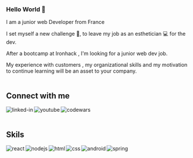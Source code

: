 ### Hello World 👋
I am a junior web Developer from France

I set myself a new challenge 💪, to leave my job as an esthetician 💻 for the dev.

After a bootcamp at Ironhack , I'm looking for a junior web dev job.

My experience with customers , my organizational skills and my motivation to continue learning will be an asset to your company.
<br>
<br>
## Connect with me
[<img align="left" alt="linked-in" src="https://img.shields.io/badge/linkedin-%230077B5.svg?&style=for-the-badge&logo=linkedin&logoColor=white" />](https://www.linkedin.com/in/mathilde-tomba/)
[<img align="left" alt="youtube" src="https://img.shields.io/badge/-YOUTUBE-red?&style=for-the-badge&logo=youtube" />](https://www.youtube.com/channel/UCVff3pLdxoxJctFWUn0dbgA)
[<img align="left" alt="codewars" src="https://img.shields.io/badge/-CodeWars-brown?&style=for-the-badge&logo=codewars" />](https://www.codewars.com/users/Sentelnia)
<br>
<br>
## Skils
<img align="left" alt="react" src="https://img.shields.io/badge/react%20-%2320232a.svg?&style=for-the-badge&logo=react&logoColor=%2361DAFB" />
<img align="left" alt="nodejs" src="https://img.shields.io/badge/node.js%20-%2343853D.svg?&style=for-the-badge&logo=node.js&logoColor=white" />
<img align="left" alt="html" src="https://img.shields.io/badge/-HTML-purple?&style=for-the-badge&logo=html" />
<img align="left" alt="css" src="https://img.shields.io/badge/-CSS-blue?&style=for-the-badge&logo=css" />
<img align="left" alt="android" src="https://img.shields.io/badge/-JAVASCRIPT-yellow?&style=for-the-badge&logo=javascript&logoColor=white" />
<img align="left" alt="spring" src="https://img.shields.io/badge/-MONGODB-green?&style=for-the-badge&logo=MONGODB&logoColor=white" />
<br>
<br>
